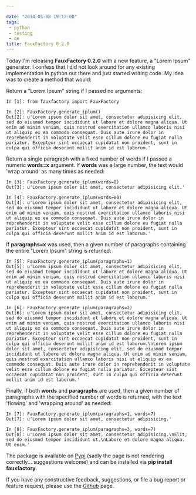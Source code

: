 ```yaml
---

date: "2014-05-08 19:12:00"
tags:
 - python
 - testing
 - qe
title: FauxFactory 0.2.0
---
```


Today I\'m releasing **FauxFactory 0.2.0** with a new feature, a \"Lorem
Ipsum\" generator. I confess that I did not look around for any existing
implementation in python out there and just started writing code. My
idea was to create a method that would:

Return a \"Lorem Ipsum\" string if I passed no arguments:

``` {.python}
In [1]: from fauxfactory import FauxFactory

In [2]: FauxFactory.generate_iplum()
Out[2]: u'Lorem ipsum dolor sit amet, consectetur adipisicing elit,
sed do eiusmod tempor incididunt ut labore et dolore magna aliqua. Ut
enim ad minim veniam, quis nostrud exercitation ullamco laboris nisi
ut aliquip ex ea commodo consequat. Duis aute irure dolor in
reprehenderit in voluptate velit esse cillum dolore eu fugiat nulla
pariatur. Excepteur sint occaecat cupidatat non proident, sunt in
culpa qui officia deserunt mollit anim id est laborum.'
```

Return a single paragraph with a fixed number of words if I passed a
numeric **words=x** argument. If **words** was a large number, the text
would \'wrap around\' as many times as needed:

``` {.python}
In [3]: FauxFactory.generate_iplum(words=8)
Out[3]: u'Lorem ipsum dolor sit amet, consectetur adipisicing elit.'

In [4]: FauxFactory.generate_iplum(words=80)
Out[4]: u'Lorem ipsum dolor sit amet, consectetur adipisicing elit,
sed do eiusmod tempor incididunt ut labore et dolore magna aliqua. Ut
enim ad minim veniam, quis nostrud exercitation ullamco laboris nisi
ut aliquip ex ea commodo consequat. Duis aute irure dolor in
reprehenderit in voluptate velit esse cillum dolore eu fugiat nulla
pariatur. Excepteur sint occaecat cupidatat non proident, sunt in
culpa qui officia deserunt mollit anim id est laborum.'
```

If **paragraphs=x** was used, then a given number of paragraphs
containing the entire \"Lorem Ipsum\" string is returned:

``` {.python}
In [5]: FauxFactory.generate_iplum(paragraphs=1)
Out[5]: u'Lorem ipsum dolor sit amet, consectetur adipisicing elit,
sed do eiusmod tempor incididunt ut labore et dolore magna aliqua. Ut
enim ad minim veniam, quis nostrud exercitation ullamco laboris nisi
ut aliquip ex ea commodo consequat. Duis aute irure dolor in
reprehenderit in voluptate velit esse cillum dolore eu fugiat nulla
pariatur. Excepteur sint occaecat cupidatat non proident, sunt in
culpa qui officia deserunt mollit anim id est laborum.'

In [6]: FauxFactory.generate_iplum(paragraphs=2)
Out[6]: u'Lorem ipsum dolor sit amet, consectetur adipisicing elit,
sed do eiusmod tempor incididunt ut labore et dolore magna aliqua. Ut
enim ad minim veniam, quis nostrud exercitation ullamco laboris nisi
ut aliquip ex ea commodo consequat. Duis aute irure dolor in
reprehenderit in voluptate velit esse cillum dolore eu fugiat nulla
pariatur. Excepteur sint occaecat cupidatat non proident, sunt in
culpa qui officia deserunt mollit anim id est laborum.\nLorem ipsum
dolor sit amet, consectetur adipisicing elit, sed do eiusmod tempor
incididunt ut labore et dolore magna aliqua. Ut enim ad minim veniam,
quis nostrud exercitation ullamco laboris nisi ut aliquip ex ea
commodo consequat. Duis aute irure dolor in reprehenderit in voluptate
velit esse cillum dolore eu fugiat nulla pariatur. Excepteur sint
occaecat cupidatat non proident, sunt in culpa qui officia deserunt
mollit anim id est laborum.'
```

Finally, if both **words** and **paragraphs** are used, then a given
number of paragraphs with the specified number of words is returned,
with the text \'flowing\' and \'wrapping around\' as needed:

``` {.python}
In [7]: FauxFactory.generate_iplum(paragraphs=1, words=7)
Out[7]: u'Lorem ipsum dolor sit amet, consectetur adipisicing.'

In [8]: FauxFactory.generate_iplum(paragraphs=3, words=7)
Out[8]: u'Lorem ipsum dolor sit amet, consectetur adipisicing.\nElit,
sed do eiusmod tempor incididunt ut.\nLabore et dolore magna aliqua.
Ut enim.'
```

The package is available on
[Pypi](https://pypi.python.org/pypi/fauxfactory/0.2.0) (sadly the page
is not rendering correctly\... suggestions welcome) and can be installed
via **pip install fauxfactory**.

If you have any constructive feedback, suggestions, or file a bug report
or feature request, please use the
[Github](https://github.com/omaciel/fauxfactory) page.
